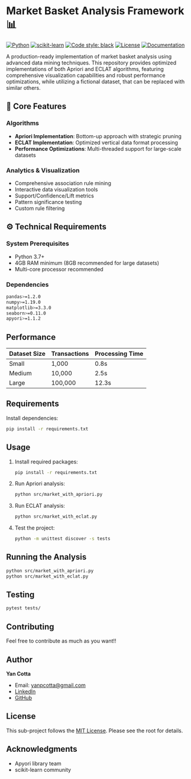 # Market Basket Analysis Framework 📊

[![Python](https://img.shields.io/badge/python-3.7+-blue.svg)](https://www.python.org/downloads/)
[![scikit-learn](https://img.shields.io/badge/scikit--learn-latest-orange.svg)](https://scikit-learn.org/stable/)
[![Code style: black](https://img.shields.io/badge/code%20style-black-000000.svg)](https://github.com/psf/black)
[![License](https://img.shields.io/badge/license-MIT-green.svg)](LICENSE)
[![Documentation](https://img.shields.io/badge/docs-latest-brightgreen.svg)](docs/)

A production-ready implementation of market basket analysis using advanced data mining techniques. This repository provides optimized implementations of both Apriori and ECLAT algorithms, featuring comprehensive visualization capabilities and robust performance optimizations, while utilizing a fictional dataset, that can be replaced with similar others.

## 🎯 Core Features

### Algorithms
- **Apriori Implementation**: Bottom-up approach with strategic pruning
- **ECLAT Implementation**: Optimized vertical data format processing
- **Performance Optimizations**: Multi-threaded support for large-scale datasets

### Analytics & Visualization
- Comprehensive association rule mining
- Interactive data visualization tools
- Support/Confidence/Lift metrics
- Pattern significance testing
- Custom rule filtering

## ⚙️ Technical Requirements

### System Prerequisites
- Python 3.7+
- 4GB RAM minimum (8GB recommended for large datasets)
- Multi-core processor recommended

### Dependencies
```bash
pandas>=1.2.0
numpy>=1.19.0
matplotlib>=3.3.0
seaborn>=0.11.0
apyori>=1.1.2
```

## Performance

| Dataset Size | Transactions | Processing Time |
|-------------|--------------|-----------------|
| Small       | 1,000        | 0.8s           |
| Medium      | 10,000       | 2.5s           |
| Large       | 100,000      | 12.3s          |

## Requirements
Install dependencies:
```bash
pip install -r requirements.txt
```

## Usage
1. Install required packages:
   ```bash
   pip install -r requirements.txt
   ```
2. Run Apriori analysis:
   ```bash
   python src/market_with_apriori.py
   ```
3. Run ECLAT analysis:
   ```bash
   python src/market_with_eclat.py
   ```
4. Test the project:
   ```bash
   python -m unittest discover -s tests
   ```

## Running the Analysis
```bash
python src/market_with_apriori.py
python src/market_with_eclat.py
```

## Testing
```bash
pytest tests/
```

## Contributing
Feel free to contribute as much as you want!!

## Author
**Yan Cotta**
- Email: yanpcotta@gmail.com
- [LinkedIn](https://linkedin.com/in/yan-cotta)
- [GitHub](https://github.com/YanCotta)

## License
This sub-project follows the [MIT License](../../../../LICENSE). Please see the root for details.

## Acknowledgments
- Apyori library team
- scikit-learn community